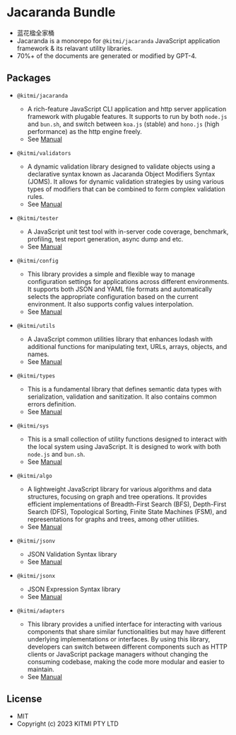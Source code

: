 # Jacaranda Bundle

- 蓝花楹全家桶
- Jacaranda is a monorepo for `@kitmi/jacaranda` JavaScript application framework & its relavant utility libraries.
- 70%+ of the documents are generated or modified by GPT-4. 

## Packages

- `@kitmi/jacaranda`
    - A rich-feature JavaScript CLI application and http server application framework with plugable features. It supports to run by both `node.js` and `bun.sh`, and switch between `koa.js` (stable) and `hono.js` (high performance) as the http engine freely.
    - See [Manual](https://kitmi.github.io/jacaranda/@kitmi/jacaranda/index.html)

- `@kitmi/validators`
    - A dynamic validation library designed to validate objects using a declarative syntax known as Jacaranda Object Modifiers Syntax (JOMS). It allows for dynamic validation strategies by using various types of modifiers that can be combined to form complex validation rules.
    - See [Manual](https://kitmi.github.io/jacaranda/@kitmi/validators/index.html)

- `@kitmi/tester`
    - A JavaScript unit test tool with in-server code coverage, benchmark, profiling, test report generation, async dump and etc.
    - See [Manual](https://kitmi.github.io/jacaranda/@kitmi/tester/index.html)

- `@kitmi/config`
    - This library provides a simple and flexible way to manage configuration settings for applications across different environments. It supports both JSON and YAML file formats and automatically selects the appropriate configuration based on the current environment. It also supports config values interpolation.
    - See [Manual](https://kitmi.github.io/jacaranda/@kitmi/config/index.html)

- `@kitmi/utils`
    - A JavaScript common utilities library that enhances lodash with additional functions for manipulating text, URLs, arrays, objects, and names.
    - See [Manual](https://kitmi.github.io/jacaranda/@kitmi/utils/index.html)

- `@kitmi/types`
    - This is a fundamental library that defines semantic data types with serialization, validation and sanitization. It also contains common errors definition.
    - See [Manual](https://kitmi.github.io/jacaranda/@kitmi/types/index.html)

- `@kitmi/sys`
    - This is a small collection of utility functions designed to interact with the local system using JavaScript. It is designed to work with both `node.js` and `bun.sh`.
    - See [Manual](https://kitmi.github.io/jacaranda/@kitmi/sys/index.html)

- `@kitmi/algo`
    - A lightweight JavaScript library for various algorithms and data structures, focusing on graph and tree operations. It provides efficient implementations of Breadth-First Search (BFS), Depth-First Search (DFS), Topological Sorting, Finite State Machines (FSM), and representations for graphs and trees, among other utilities.
    - See [Manual](https://kitmi.github.io/jacaranda/@kitmi/algo/index.html)

- `@kitmi/jsonv`
    - JSON Validation Syntax library
    - See [Manual](https://kitmi.github.io/jacaranda/@kitmi/jsonv/index.html)

- `@kitmi/jsonx`
    - JSON Expression Syntax library
    - See [Manual](https://kitmi.github.io/jacaranda/@kitmi/jsonx/index.html)

- `@kitmi/adapters`
    - This library provides a unified interface for interacting with various components that share similar functionalities but may have different underlying implementations or interfaces. By using this library, developers can switch between different components such as HTTP clients or JavaScript package managers without changing the consuming codebase, making the code more modular and easier to maintain. 
    - See [Manual](https://kitmi.github.io/jacaranda/@kitmi/adapters/index.html)

## License
- MIT
- Copyright (c) 2023 KITMI PTY LTD